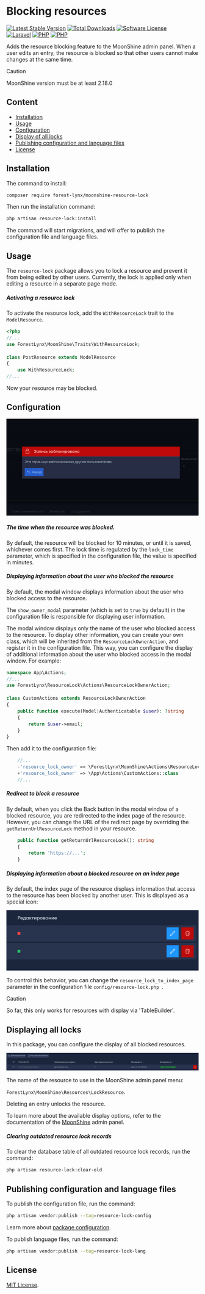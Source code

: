 # Blocking resources
[![Latest Stable Version](https://img.shields.io/packagist/v/forest-lynx/moonshine-resource-lock)](https://github.com/forest-lynx/moonshine-resource-lock)
[![Total Downloads](https://img.shields.io/packagist/dt/forest-lynx/moonshine-resource-lock)](https://github.com/forest-lynx/moonshine-resource-lock) 
[![Software License](https://img.shields.io/badge/license-MIT-brightgreen.svg)](LICENSE)\
[![Laravel](https://img.shields.io/badge/Laravel-11+-FF2D20?style=for-the-badge&logo=laravel)](Laravel) 
[![PHP](https://img.shields.io/badge/PHP-8.2+-777BB4?style=for-the-badge&logo=php)](PHP) 
[![PHP](https://img.shields.io/badge/Moonshine-2.18+-1B253B?style=for-the-badge)](https://github.com/moonshine-software/moonshine)

Adds the resource blocking feature to the MoonShine admin panel. When a user edits an entry, the resource is blocked so that other users cannot make changes at the same time.
> [!CAUTION]
> MoonShine version must be at least 2.18.0
## Content
* [Installation](#installation)
* [Usage](#usage)
* [Configuration](#configuration)
* [Display of all locks](#display-of-all-locks)
* [Publishing configuration and language files](#publishing-configuration-and-language-files)
* [License](#license)

## Installation
The command to install:
```bash
composer require forest-lynx/moonshine-resource-lock
```
Then run the installation command:
```bash
php artisan resource-lock:install
```
The command will start migrations, and will offer to publish the configuration file and language files.

## Usage
The `resource-lock` package allows you to lock a resource and prevent it from being edited by other users. Currently, the lock is applied only when editing a resource in a separate page mode.

##### Activating a resource lock

To activate the resource lock, add the `WithResourceLock` trait to the `ModelResource`.

```php
<?php
//...
use ForestLynx\MoonShine\Traits\WithResourceLock;

class PostResource extends ModelResource
{
    use WithResourceLock;
//...
```
Now your resource may be blocked.
## Configuration

![preview](./screenshots/lock.png)

##### The time when the resource was blocked.
By default, the resource will be blocked for 10 minutes, or until it is saved, whichever comes first.
The lock time is regulated by the `lock_time` parameter, which is specified in the configuration file, the value is specified in minutes.

##### Displaying information about the user who blocked the resource

By default, the modal window displays information about the user who blocked access to the resource.

The `show_owner_modal` parameter (which is set to `true` by default) in the configuration file is responsible for displaying user information.

The modal window displays only the name of the user who blocked access to the resource. To display other information, you can create your own class, which will be inherited from the `ResourceLockOwnerAction`, and register it in the configuration file. This way, you can configure the display of additional information about the user who blocked access in the modal window.
For example:

```php
namespace App\Actions;
//...
use ForestLynx\ResourceLock\Actions\ResourceLockOwnerAction;

class CustomActions extends ResourceLockOwnerAction
{
    public function execute(Model|Authenticatable $user): ?string
    {
        return $user->email;
    }
}
```
Then add it to the configuration file:

```php
    //...
    -'resource_lock_owner' => \ForestLynx\MoonShine\Actions\ResourceLockOwnerAction::class
    +'resource_lock_owner' => \App\Actions\CustomActions::class
    //...
```

##### Redirect to block a resource

By default, when you click the Back button in the modal window of a blocked resource, you are redirected to the index page of the resource. However, you can change the URL of the redirect page by overriding the `getReturnUrlResourceLock` method in your resource.

```php
    public function getReturnUrlResourceLock(): string
    {
        return 'https://...';
    }
```
##### Displaying information about a blocked resource on an index page

By default, the index page of the resource displays information that access to the resource has been blocked by another user. This is displayed as a special icon:

![preview](./screenshots/indexInfo.png)

To control this behavior, you can change the `resource_lock_to_index_page` parameter in the configuration file `config/resource-lock.php `.

> [!CAUTION]
> So far, this only works for resources with display via 'TableBuilder'.

## Displaying all locks
In this package, you can configure the display of all blocked resources. 

![preview](./screenshots/lockResource.png)

The name of the resource to use in the MoonShine admin panel menu: 

`ForestLynx\MoonShine\Resources\LockResource`.

Deleting an entry unlocks the resource.

To learn more about the available display options, refer to the documentation of the [MoonShine](https://moonshine-laravel.com/docs/resource/menu/menu ) admin panel.

##### Clearing outdated resource lock records
To clear the database table of all outdated resource lock records, run the command:

```bash
php artisan resource-lock:clear-old
```
## Publishing configuration and language files
To publish the configuration file, run the command:

```bash
php artisan vendor:publish --tag=resource-lock-config
```
Learn more about [package configuration](#configuration).

To publish language files, run the command:

```bash
php artisan vendor:publish --tag=resource-lock-lang
```
## License
[MIT License](LICENSE).
